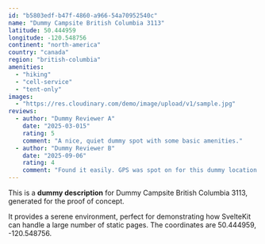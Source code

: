 ```yaml
---
id: "b5803edf-b47f-4860-a966-54a70952540c"
name: "Dummy Campsite British Columbia 3113"
latitude: 50.444959
longitude: -120.548756
continent: "north-america"
country: "canada"
region: "british-columbia"
amenities:
  - "hiking"
  - "cell-service"
  - "tent-only"
images:
  - "https://res.cloudinary.com/demo/image/upload/v1/sample.jpg"
reviews:
  - author: "Dummy Reviewer A"
    date: "2025-03-015"
    rating: 5
    comment: "A nice, quiet dummy spot with some basic amenities."
  - author: "Dummy Reviewer B"
    date: "2025-09-06"
    rating: 4
    comment: "Found it easily. GPS was spot on for this dummy location."
---
```


This is a **dummy description** for Dummy Campsite British Columbia 3113, generated for the proof of concept.

It provides a serene environment, perfect for demonstrating how SvelteKit can handle a large number of static pages. The coordinates are 50.444959, -120.548756.
